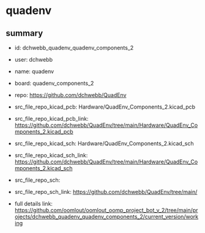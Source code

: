 # quadenv
 
## summary 
* id: dchwebb_quadenv_quadenv_components_2
* user: dchwebb
* name: quadenv
* board: quadenv_components_2
* repo: https://github.com/dchwebb/QuadEnv
* src_file_repo_kicad_pcb: Hardware/QuadEnv_Components_2.kicad_pcb
* src_file_repo_kicad_pcb_link: https://github.com/dchwebb/QuadEnv/tree/main/Hardware/QuadEnv_Components_2.kicad_pcb
* src_file_repo_kicad_sch: Hardware/QuadEnv_Components_2.kicad_sch
* src_file_repo_kicad_sch_link: https://github.com/dchwebb/QuadEnv/tree/main/Hardware/QuadEnv_Components_2.kicad_sch

* src_file_repo_sch: 
* src_file_repo_sch_link: https://github.com/dchwebb/QuadEnv/tree/main/
* full details link: https://github.com/oomlout/oomlout_oomp_project_bot_v_2/tree/main/projects/dchwebb_quadenv_quadenv_components_2/current_version/working  






